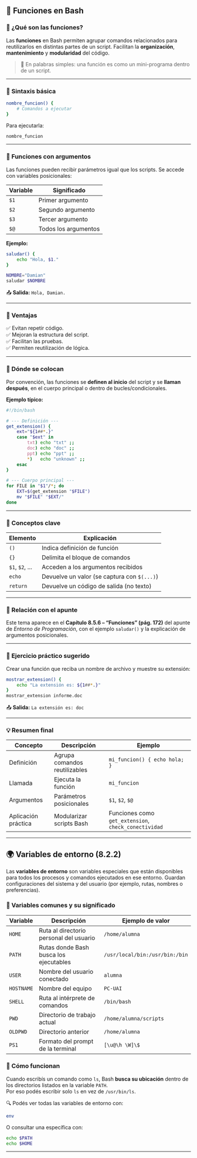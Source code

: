 ## 🧩 Funciones en Bash

### 🔹 ¿Qué son las funciones?
Las **funciones** en Bash permiten agrupar comandos relacionados para reutilizarlos en distintas partes de un script. Facilitan la **organización**, **mantenimiento** y **modularidad** del código.

> 💬 En palabras simples: una función es como un mini-programa dentro de un script.

---

### 🔹 Sintaxis básica
```bash
nombre_funcion() {
    # Comandos a ejecutar
}
```
Para ejecutarla:
```bash
nombre_funcion
```

---

### 🔹 Funciones con argumentos
Las funciones pueden recibir parámetros igual que los scripts. Se accede con variables posicionales:

| Variable | Significado |
|-----------|-------------|
| `$1` | Primer argumento |
| `$2` | Segundo argumento |
| `$3` | Tercer argumento |
| `$@` | Todos los argumentos |

**Ejemplo:**
```bash
saludar() {
    echo "Hola, $1."
}

NOMBRE="Damian"
saludar $NOMBRE
```
📤 **Salida:** `Hola, Damian.`

---

### 🔹 Ventajas
✅ Evitan repetir código.  
✅ Mejoran la estructura del script.  
✅ Facilitan las pruebas.  
✅ Permiten reutilización de lógica.

---

### 🔹 Dónde se colocan
Por convención, las funciones se **definen al inicio** del script y se **llaman después**, en el cuerpo principal o dentro de bucles/condicionales.

**Ejemplo típico:**
```bash
#!/bin/bash

# --- Definición ---
get_extension() {
    ext="${1##*.}"
    case "$ext" in
        txt) echo "txt" ;;
        doc) echo "doc" ;;
        ppt) echo "ppt" ;;
        *)   echo "unknown" ;;
    esac
}

# --- Cuerpo principal ---
for FILE in "$1"/*; do
    EXT=$(get_extension "$FILE")
    mv "$FILE" "$EXT/"
done
```

---

### 🔹 Conceptos clave
| Elemento | Explicación |
|-----------|-------------|
| `()` | Indica definición de función |
| `{}` | Delimita el bloque de comandos |
| `$1`, `$2`, ... | Acceden a los argumentos recibidos |
| `echo` | Devuelve un valor (se captura con `$(...)`) |
| `return` | Devuelve un código de salida (no texto) |

---

### 🔹 Relación con el apunte
Este tema aparece en el **Capítulo 8.5.6 – “Funciones” (pág. 172)** del apunte de *Entorno de Programación*, con el ejemplo `saludar()` y la explicación de argumentos posicionales.

---

### 🧠 Ejercicio práctico sugerido
Crear una función que reciba un nombre de archivo y muestre su extensión:
```bash
mostrar_extension() {
    echo "La extensión es: ${1##*.}"
}
mostrar_extension informe.doc
```
📤 **Salida:** `La extensión es: doc`

---

### 💡 Resumen final
| Concepto | Descripción | Ejemplo |
|-----------|--------------|----------|
| Definición | Agrupa comandos reutilizables | `mi_funcion() { echo hola; }` |
| Llamada | Ejecuta la función | `mi_funcion` |
| Argumentos | Parámetros posicionales | `$1`, `$2`, `$@` |
| Aplicación práctica | Modularizar scripts Bash | Funciones como `get_extension`, `check_conectividad` |

---

## 🌍 Variables de entorno (8.2.2)

Las **variables de entorno** son variables especiales que están disponibles para todos los procesos y comandos ejecutados en ese entorno. Guardan configuraciones del sistema y del usuario (por ejemplo, rutas, nombres o preferencias).

### 🔹 Variables comunes y su significado
| Variable | Descripción | Ejemplo de valor |
|-----------|-------------|------------------|
| `HOME` | Ruta al directorio personal del usuario | `/home/alumna` |
| `PATH` | Rutas donde Bash busca los ejecutables | `/usr/local/bin:/usr/bin:/bin` |
| `USER` | Nombre del usuario conectado | `alumna` |
| `HOSTNAME` | Nombre del equipo | `PC-UAI` |
| `SHELL` | Ruta al intérprete de comandos | `/bin/bash` |
| `PWD` | Directorio de trabajo actual | `/home/alumna/scripts` |
| `OLDPWD` | Directorio anterior | `/home/alumna` |
| `PS1` | Formato del prompt de la terminal | `[\u@\h \W]\$ ` |

### 🔹 Cómo funcionan
Cuando escribís un comando como `ls`, Bash **busca su ubicación** dentro de los directorios listados en la variable `PATH`.  
Por eso podés escribir solo `ls` en vez de `/usr/bin/ls`.

🔍 Podés ver todas las variables de entorno con:
```bash
env
```
O consultar una específica con:
```bash
echo $PATH
echo $HOME
```

---
